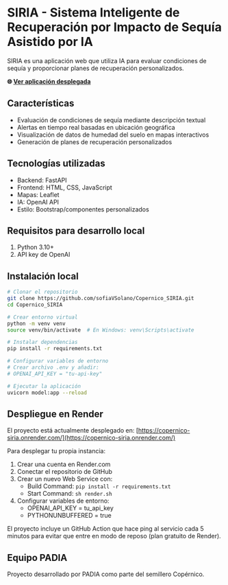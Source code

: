 # SIRIA - Sistema Inteligente de Recuperación por Impacto de Sequía Asistido por IA

SIRIA es una aplicación web que utiliza IA para evaluar condiciones de sequía y proporcionar planes de recuperación personalizados.

**🌐 [Ver aplicación desplegada](https://copernico-siria.onrender.com/)**

## Características

- Evaluación de condiciones de sequía mediante descripción textual
- Alertas en tiempo real basadas en ubicación geográfica
- Visualización de datos de humedad del suelo en mapas interactivos
- Generación de planes de recuperación personalizados

## Tecnologías utilizadas

- Backend: FastAPI
- Frontend: HTML, CSS, JavaScript
- Mapas: Leaflet
- IA: OpenAI API
- Estilo: Bootstrap/componentes personalizados

## Requisitos para desarrollo local

1. Python 3.10+
2. API key de OpenAI

## Instalación local

```bash
# Clonar el repositorio
git clone https://github.com/sofiaVSolano/Copernico_SIRIA.git
cd Copernico_SIRIA

# Crear entorno virtual
python -m venv venv
source venv/bin/activate  # En Windows: venv\Scripts\activate

# Instalar dependencias
pip install -r requirements.txt

# Configurar variables de entorno
# Crear archivo .env y añadir:
# OPENAI_API_KEY = "tu-api-key"

# Ejecutar la aplicación
uvicorn model:app --reload
```

## Despliegue en Render

El proyecto está actualmente desplegado en: [https://copernico-siria.onrender.com/](https://copernico-siria.onrender.com/)

Para desplegar tu propia instancia:

1. Crear una cuenta en Render.com
2. Conectar el repositorio de GitHub
3. Crear un nuevo Web Service con:
   - Build Command: `pip install -r requirements.txt`
   - Start Command: `sh render.sh`
4. Configurar variables de entorno:
   - OPENAI_API_KEY = tu_api_key
   - PYTHONUNBUFFERED = true
   
El proyecto incluye un GitHub Action que hace ping al servicio cada 5 minutos para evitar que entre en modo de reposo (plan gratuito de Render).

## Equipo PADIA

Proyecto desarrollado por PADIA como parte del semillero Copérnico.
